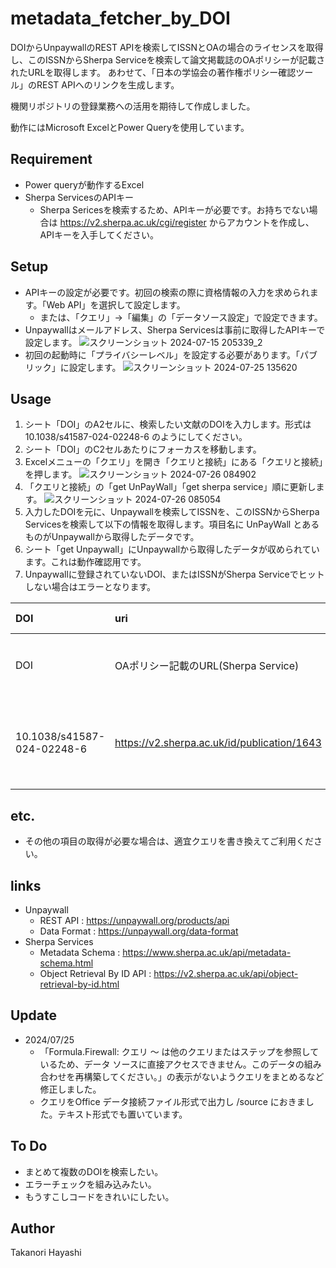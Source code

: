 # metadata_fetcher_by_DOI

DOIからUnpaywallのREST APIを検索してISSNとOAの場合のライセンスを取得し、このISSNからSherpa Serviceを検索して論文掲載誌のOAポリシーが記載されたURLを取得します。
あわせて、「日本の学協会の著作権ポリシー確認ツール」のREST APIへのリンクを生成します。

機関リポジトリの登録業務への活用を期待して作成しました。

動作にはMicrosoft ExcelとPower Queryを使用しています。

## Requirement
- Power queryが動作するExcel
- Sherpa ServicesのAPIキー
  - Sherpa Sericesを検索するため、APIキーが必要です。お持ちでない場合は https://v2.sherpa.ac.uk/cgi/register からアカウントを作成し、APIキーを入手してください。

## Setup
- APIキーの設定が必要です。初回の検索の際に資格情報の入力を求められます。「Web API」を選択して設定します。
  - または、「クエリ」→「編集」の「データソース設定」で設定できます。
- Unpaywallはメールアドレス、Sherpa Servicesは事前に取得したAPIキーで設定します。
![スクリーンショット 2024-07-15 205339_2](https://github.com/user-attachments/assets/8413275e-9070-4bd9-81f6-b82bddf73f6a)
- 初回の起動時に「プライバシーレベル」を設定する必要があります。「パブリック」に設定します。
![スクリーンショット 2024-07-25 135620](https://github.com/user-attachments/assets/0a4daeac-559e-4c9a-9897-dcf3494bbfce)


## Usage
1. シート「DOI」のA2セルに、検索したい文献のDOIを入力します。形式は 10.1038/s41587-024-02248-6 のようにしてください。
2. シート「DOI」のC2セルあたりにフォーカスを移動します。
3. Excelメニューの「クエリ」を開き「クエリと接続」にある「クエリと接続」を押します。
![スクリーンショット 2024-07-26 084902](https://github.com/user-attachments/assets/6af7a8bb-1ddc-4bf7-8775-1ecfb0a91596)
4. 「クエリと接続」の「get UnPayWall」「get sherpa service」順に更新します。
![スクリーンショット 2024-07-26 085054](https://github.com/user-attachments/assets/0e9d699f-8eb1-4ec6-9089-3d8592fd0eda)
5. 入力したDOIを元に、Unpaywallを検索してISSNを、このISSNからSherpa Servicesを検索して以下の情報を取得します。項目名に UnPayWall とあるものがUnpaywallから取得したデータです。
6. シート「get Unpaywall」にUnpaywallから取得したデータが収められています。これは動作確認用です。
7. Unpaywallに登録されていないDOI、またはISSNがSherpa Serviceでヒットしない場合はエラーとなります。

|DOI|uri|UnPayWall.issn|UnPayWall.journal_name|UnPayWall.article title|UnPayWall.is_os|UnPayWall.oa_status|UnPayWall.oa_location.license|scpj|
|:-|:-|:-|:-|:-|:-|:-|:-|:-|
|DOI|OAポリシー記載のURL(Sherpa Service)|論文掲載誌のISSN(Unpaywall)|掲載誌名(Unpaywall)|論題(Unpaywall)|DOIの先の論文がOAか否か（OAなら TRUE）(Unpaywall)|OAのステータス（gold, hybrid, bronze, green or closed）(Unpaywall)|DOIの先の論文がOAの場合のライセンス(Unpaywall)|「日本の学協会の著作権ポリシー確認ツール」(https://app.lib.shimane-u.ac.jp/policy_checker/scpj.php) へのリンク|
|10.1038/s41587-024-02248-6|https://v2.sherpa.ac.uk/id/publication/1643|1087-0156|Nature Biotechnology|High-throughput discovery of MHC class I- and II-restricted T cell epitopes using synthetic cellular circuits|TRUE|hybrid|cc-by|https://app.lib.shimane-u.ac.jp/policy_checker/scpj.php?mode=getPolicyFromIDs&ids=1087-0156|

## etc.
- その他の項目の取得が必要な場合は、適宜クエリを書き換えてご利用ください。

## links
- Unpaywall
  -   REST API : https://unpaywall.org/products/api
  -   Data Format : https://unpaywall.org/data-format
- Sherpa Services
  -  Metadata Schema : https://www.sherpa.ac.uk/api/metadata-schema.html
  -  Object Retrieval By ID API : https://v2.sherpa.ac.uk/api/object-retrieval-by-id.html

## Update

 - 2024/07/25
   - 「Formula.Firewall: クエリ ～ は他のクエリまたはステップを参照しているため、データ ソースに直接アクセスできません。このデータの組み合わせを再構築してください。」の表示がないようクエリをまとめるなど修正しました。
   - クエリをOffice データ接続ファイル形式で出力し /source におきました。テキスト形式でも置いています。

## To Do
- まとめて複数のDOIを検索したい。
- エラーチェックを組み込みたい。
- もうすこしコードをきれいにしたい。

## Author
Takanori Hayashi
